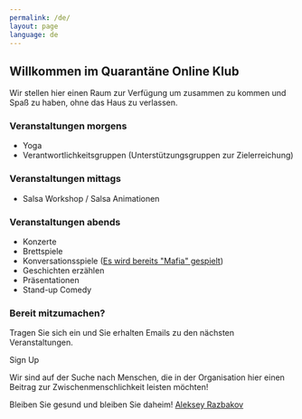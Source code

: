 ```yaml
---
permalink: /de/
layout: page
language: de
---
```


## Willkommen im Quarantäne Online Klub

Wir stellen hier einen Raum zur Verfügung um zusammen zu kommen und Spaß zu haben, ohne das Haus zu verlassen.

### Veranstaltungen morgens

- Yoga
- Verantwortlichkeitsgruppen (Unterstützungsgruppen zur Zielerreichung)

### Veranstaltungen mittags

- Salsa Workshop / Salsa Animationen

### Veranstaltungen abends

- Konzerte
- Brettspiele
- Konversationsspiele ([Es wird bereits "Mafia" gespielt](https://razbakov.com/mafia/))
- Geschichten erzählen
- Präsentationen
- Stand-up Comedy

### Bereit mitzumachen?

Tragen Sie sich ein und Sie erhalten Emails zu den nächsten Veranstaltungen.

<cta href="https://bit.ly/2JgRhXm">
Sign Up
</cta>

Wir sind auf der Suche nach Menschen, die in der Organisation hier einen Beitrag zur Zwischenmenschlichkeit leisten möchten!

Bleiben Sie gesund und bleiben Sie daheim!
[Aleksey Razbakov](https://razbakov.com)
